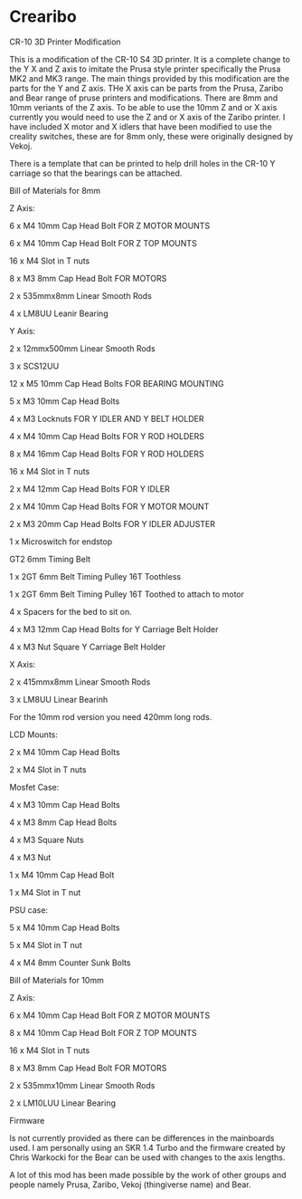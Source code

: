 # Crearibo

CR-10 3D Printer Modification

This is a modification of the CR-10 S4 3D printer. It is a complete change to the Y X and Z axis to imitate the Prusa style printer specifically the Prusa MK2 and MK3 range. The main things provided by this modification are the parts for the Y and Z axis. THe X axis can be parts from the Prusa, Zaribo and Bear range of pruse printers and modifications. There are 8mm and 10mm veriants of the Z axis. To be able to use the 10mm Z and or X axis currently you would need to use the Z and or X axis of the Zaribo printer. I have included X motor and X idlers that have been modified to use the creality switches, these are for 8mm only, these were originally designed by Vekoj.

There is a template that can be printed to help drill holes in the CR-10 Y carriage so that the bearings can be attached.

Bill of Materials for 8mm


Z Axis:

6 x M4 10mm Cap Head Bolt FOR Z MOTOR MOUNTS

6 x M4 10mm Cap Head Bolt FOR Z TOP MOUNTS

16 x M4 Slot in T nuts

8 x M3 8mm Cap Head Bolt FOR MOTORS

2 x 535mmx8mm Linear Smooth Rods

4 x LM8UU Leanir Bearing


Y Axis:

2 x 12mmx500mm Linear Smooth Rods

3 x SCS12UU

12 x M5 10mm Cap Head Bolts FOR BEARING MOUNTING

5 x M3 10mm Cap Head Bolts

4 x M3 Locknuts FOR Y IDLER AND Y BELT HOLDER

4 x M4 10mm Cap Head Bolts FOR Y ROD HOLDERS

8 x M4 16mm Cap Head Bolts FOR Y ROD HOLDERS

16 x M4 Slot in T nuts

2 x M4 12mm Cap Head Bolts FOR Y IDLER

2 x M4 10mm Cap Head Bolts FOR Y MOTOR MOUNT

2 x M3 20mm Cap Head Bolts FOR Y IDLER ADJUSTER

1 x Microswitch for endstop

GT2 6mm Timing Belt

1 x 2GT 6mm Belt Timing Pulley 16T Toothless

1 x 2GT 6mm Belt Timing Pulley 16T Toothed to attach to motor

4 x Spacers for the bed to sit on.

4 x M3 12mm Cap Head Bolts for Y Carriage Belt Holder

4 x M3 Nut Square Y Carriage Belt Holder



X Axis:

2 x 415mmx8mm Linear Smooth Rods

3 x LM8UU Linear Bearinh

For the 10mm rod version you need 420mm long rods.


LCD Mounts:

2 x M4 10mm Cap Head Bolts

2 x M4 Slot in T nuts

Mosfet Case:

4 x M3 10mm Cap Head Bolts

4 x M3 8mm Cap Head Bolts

4 x M3 Square Nuts

4 x M3 Nut

1 x M4 10mm Cap Head Bolt

1 x M4 Slot in T nut


PSU case:

5 x M4 10mm Cap Head Bolts

5 x M4 Slot in T nut

4 x M4 8mm Counter Sunk Bolts


Bill of Materials for 10mm


Z Axis:

6 x M4 10mm Cap Head Bolt FOR Z MOTOR MOUNTS

8 x M4 10mm Cap Head Bolt FOR Z TOP MOUNTS

16 x M4 Slot in T nuts

8 x M3 8mm Cap Head Bolt FOR MOTORS

2 x 535mmx10mm Linear Smooth Rods

2 x LM10LUU Linear Bearing


Firmware

Is not currently provided as there can be differences in the mainboards used. I am personally using an SKR 1.4 Turbo and the firmware created by Chris Warkocki for the Bear can be used with changes to the axis lengths.

A lot of this mod has been made possible by the work of other groups and people namely Prusa, Zaribo, Vekoj (thingiverse name) and Bear.
